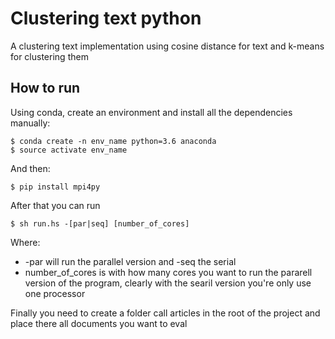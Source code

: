 # Clustering text python 
A clustering text implementation using cosine distance for text and k-means for clustering them 

## How to run
Using conda, create an environment and install all the dependencies manually:
```
$ conda create -n env_name python=3.6 anaconda
$ source activate env_name
```
And then: 
```
$ pip install mpi4py
```
After that you can run

```
$ sh run.hs -[par|seq] [number_of_cores]
```
Where: 
 * -par will run the parallel version and -seq the serial
 * number_of_cores is with how many cores you want to run the pararell version of the program, clearly with the searil version you're only use one processor 

 Finally you need to create a folder call articles in the root of the project and place there all documents you want to eval 

